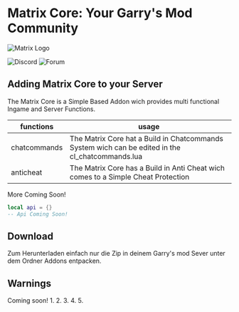 # Matrix Core: Your Garry's Mod Community
![Matrix Logo](.img/header.png)

![Discord](https://discord.gg/zASeKNj97c)
![Forum](https://star-evolved-v2.noclip.me/)

## Adding Matrix Core to your Server

The Matrix Core is a Simple Based Addon wich provides multi functional Ingame and Server Functions.

| functions   | usage                                                                                                        |
|-------------|--------------------------------------------------------------------------------------------------------------|
| chatcommands| The Matrix Core hat a Build in Chatcommands System wich can be edited in the cl_chatcommands.lua             |
| anticheat   | The Matrix Core has a Build in Anti Cheat wich comes to a Simple Cheat Protection                            |

More Coming Soon!

```lua
local api = {}
-- Api Coming Soon!
```

## Download

Zum Herunterladen einfach nur die Zip in deinem Garry's mod Sever unter dem Ordner Addons entpacken.

## Warnings
Coming soon!
1. 
2. 
3. 
4. 
5. 
